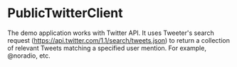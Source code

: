 # PublicTwitterClient
The demo application works with Twitter API. It uses Tweeter's search request (https://api.twitter.com/1.1/search/tweets.json) to return a collection of relevant Tweets matching a specified user mention. For example, @noradio, etc.
